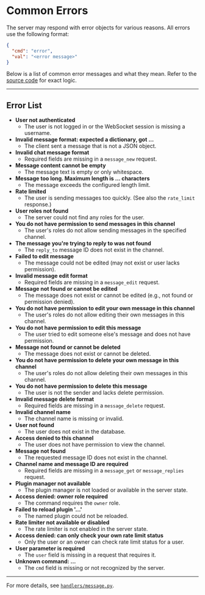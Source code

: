 # Common Errors

The server may respond with error objects for various reasons. All errors use the following format:

```json
{
  "cmd": "error",
  "val": "<error message>"
}
```

Below is a list of common error messages and what they mean. Refer to the [source code](../handlers/message.py) for exact logic.

---

## Error List

- **User not authenticated**
  - The user is not logged in or the WebSocket session is missing a username.
- **Invalid message format: expected a dictionary, got ...**
  - The client sent a message that is not a JSON object.
- **Invalid chat message format**
  - Required fields are missing in a `message_new` request.
- **Message content cannot be empty**
  - The message text is empty or only whitespace.
- **Message too long. Maximum length is ... characters**
  - The message exceeds the configured length limit.
- **Rate limited**
  - The user is sending messages too quickly. (See also the `rate_limit` response.)
- **User roles not found**
  - The server could not find any roles for the user.
- **You do not have permission to send messages in this channel**
  - The user's roles do not allow sending messages in the specified channel.
- **The message you're trying to reply to was not found**
  - The `reply_to` message ID does not exist in the channel.
- **Failed to edit message**
  - The message could not be edited (may not exist or user lacks permission).
- **Invalid message edit format**
  - Required fields are missing in a `message_edit` request.
- **Message not found or cannot be edited**
  - The message does not exist or cannot be edited (e.g., not found or permission denied).
- **You do not have permission to edit your own message in this channel**
  - The user's roles do not allow editing their own messages in this channel.
- **You do not have permission to edit this message**
  - The user tried to edit someone else's message and does not have permission.
- **Message not found or cannot be deleted**
  - The message does not exist or cannot be deleted.
- **You do not have permission to delete your own message in this channel**
  - The user's roles do not allow deleting their own messages in this channel.
- **You do not have permission to delete this message**
  - The user is not the sender and lacks delete permission.
- **Invalid message delete format**
  - Required fields are missing in a `message_delete` request.
- **Invalid channel name**
  - The channel name is missing or invalid.
- **User not found**
  - The user does not exist in the database.
- **Access denied to this channel**
  - The user does not have permission to view the channel.
- **Message not found**
  - The requested message ID does not exist in the channel.
- **Channel name and message ID are required**
  - Required fields are missing in a `message_get` or `message_replies` request.
- **Plugin manager not available**
  - The plugin manager is not loaded or available in the server state.
- **Access denied: owner role required**
  - The command requires the `owner` role.
- **Failed to reload plugin '...'**
  - The named plugin could not be reloaded.
- **Rate limiter not available or disabled**
  - The rate limiter is not enabled in the server state.
- **Access denied: can only check your own rate limit status**
  - Only the user or an owner can check rate limit status for a user.
- **User parameter is required**
  - The `user` field is missing in a request that requires it.
- **Unknown command: ...**
  - The `cmd` field is missing or not recognized by the server.

---

For more details, see [`handlers/message.py`](../handlers/message.py).
